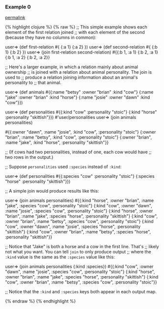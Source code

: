 ### Example 0
[permalink](#example-0)

{% highlight clojure %}
{% raw %}
;; This simple example shows each element of the first relation joined
;; with each element of the second (because they have no columns in common):

user=> (def first-relation #{ {:a 1} {:a 2} })
user=> (def second-relation #{ {:b 1} {:b 2} })
user=> (join first-relation second-relation)
#{{:b 1, :a 1}
  {:b 2, :a 1}
  {:b 1, :a 2}
  {:b 2, :a 2}}


;; Here's a larger example, in which a relation mainly about animal ownership
;; is joined with a relation about animal personality. The join is used to
;; produce a relation joining information about an animal's personality to
;; that animal.

user=> (def animals #{{:name "betsy" :owner "brian" :kind "cow"}
                      {:name "jake"  :owner "brian" :kind "horse"}
                      {:name "josie" :owner "dawn"  :kind "cow"}})

user=> (def personalities #{{:kind "cow" :personality "stoic"}
                            {:kind "horse" :personality "skittish"}})
#'user/personalities
user=> (join animals personalities)

#{{:owner "dawn",  :name "josie", :kind "cow",   :personality "stoic"}
  {:owner "brian", :name "betsy", :kind "cow",   :personality "stoic"}
  {:owner "brian", :name "jake",  :kind "horse", :personality "skittish"}}


;; (If cows had two personalities, instead of one, each cow would have
;; two rows in the output.)

;; Suppose `personalities` used `:species` instead of `:kind`:

user=>  (def personalities #{{:species "cow" :personality "stoic"}
                             {:species "horse" :personality "skittish"}})


;; A simple join would produce results like this:

user=> (join animals personalities)
#{{:kind "horse", :owner "brian", :name "jake", :species "cow", :personality "stoic"}
  {:kind "cow", :owner "dawn", :name "josie", :species "cow", :personality "stoic"}
  {:kind "horse", :owner "brian", :name "jake", :species "horse", :personality "skittish"}
  {:kind "cow", :owner "brian", :name "betsy", :species "cow", :personality "stoic"}
  {:kind "cow", :owner "dawn", :name "josie", :species "horse", :personality "skittish"}
  {:kind "cow", :owner "brian", :name "betsy", :species "horse", :personality "skittish"}}


;; Notice that "Jake" is both a horse and a cow in the first line. That's
;; likely not what you want. You can tell `join` to only produce output
;; where the `:kind` value is the same as the `:species` value like this:

user=> (join animals personalities {:kind :species})
#{{:kind "cow", :owner "dawn", :name "josie", :species "cow", :personality "stoic"}
  {:kind "horse", :owner "brian", :name "jake", :species "horse", :personality "skittish"}
  {:kind "cow", :owner "brian", :name "betsy", :species "cow", :personality "stoic"}}


;; Notice that the `:kind` and `:species` keys both appear in each output map.

{% endraw %}
{% endhighlight %}



